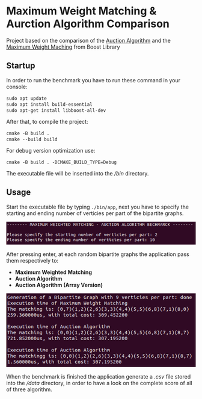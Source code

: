 # Maximum Weight Matching & Aurction Algorithm Comparison 
Project based on the comparison of the [Auction Algorithm](https://web.mit.edu/dimitrib/www/Auction_Trans.pdf) and the [Maximum Weight Maching](https://www.boost.org/doc/libs/1_79_0/libs/graph/doc/maximum_weighted_matching.html) from Boost Library

## Startup
In order to run the benchmark you have to run these command in your console:
```
sudo apt update
sudo apt install build-essential
sudo apt-get install libboost-all-dev
```

After that, to compile the project:

```
cmake -B build .
cmake --build build
```

For debug version optimization use:
```
cmake -B build . -DCMAKE_BUILD_TYPE=Debug
```

The executable file will be inserted into the */bin* directory.

## Usage
Start the executable file by typing ```./bin/app```, next you have to specify
the starting and ending number of verticies per part of the bipartite graphs.

![](images/console_1.png)

After pressing enter, at each random bipartite graphs the application pass them
respectively to:
* **Maximum Weighted Matching**
* **Auction Algorithm**
* **Auction Algorithm (Array Version)**

![](images/console_2.png)

When the benchmark is finished the application generate a *.csv* file stored into the */data* directory, in order to have a look on the complete score of all of three algorithm.
